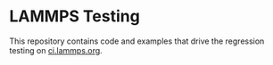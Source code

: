 # LAMMPS Testing

This repository contains code and examples that drive the regression testing on
[ci.lammps.org](https://ci.lammps.org).
